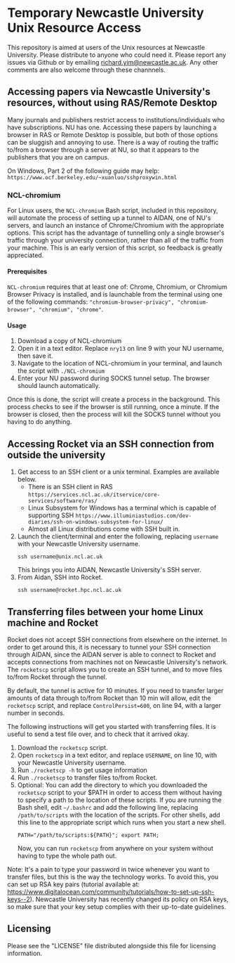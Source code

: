# Temporary Newcastle University Unix Resource Access

This repository is aimed at users of the Unix resources at Newcastle University. Please distribute to anyone who could need it. Please report any issues via Github or by emailing richard.yim@newcastle.ac.uk. Any other comments are also welcome through these channnels.

## Accessing papers via Newcastle University's resources, without using RAS/Remote Desktop
Many journals and publishers restrict access to institutions/individuals who have subscriptions. NU has one. Accessing these papers by launching a browser in RAS or Remote Desktop is possible, but both of those options can be sluggish and annoying to use. There is a way of routing the traffic to/from a browser through a server at NU, so that it appears to the publishers that you are on campus.

On Windows, Part 2 of the following guide may help: `https://www.ocf.berkeley.edu/~xuanluo/sshproxywin.html`

### NCL-chromium
For Linux users, the `NCL-chromium` Bash script, included in this repository, will automate the process of setting up a tunnel to AIDAN, one of NU's servers, and launch an instance of Chrome/Chromium with the appropriate options. This script has the advantage of tunnelling only a single browser's traffic through your university connection, rather than all of the traffic from your machine. This is an early version of this script, so feedback is greatly appreciated.

#### Prerequisites
`NCL-chromium` requires that at least one of: Chrome, Chromium, or Chromium Browser Privacy is installed, and is launchable from the terminal using one of the following commands: `"chromium-browser-privacy", "chromium-browser", "chromium", "chrome"`.

#### Usage
1. Download a copy of NCL-chromium
1. Open it in a text editor. Replace `nry13` on line 9 with your NU username, then save it.
1. Navigate to the location of NCL-chromium in your terminal, and launch the script with `./NCL-chromium`
1. Enter your NU password during SOCKS tunnel setup. The browser should launch automatically.

Once this is done, the script will create a process in the background. This process checks to see if the browser is still running, once a minute. If the browser is closed, then the process will kill the SOCKS tunnel without you having to do anything.

## Accessing Rocket via an SSH connection from outside the university
1. Get access to an SSH client or a unix terminal. Examples are available below.
   * There is an SSH client in RAS `https://services.ncl.ac.uk/itservice/core-services/software/ras/`
   * Linux Subsystem for Windows has a terminal which is capable of supporting SSH `https://www.illuminiastudios.com/dev-diaries/ssh-on-windows-subsystem-for-linux/`
   * Almost all Linux distributions come with SSH built in.
1. Launch the client/terminal and enter the following, replacing `username` with your Newcastle University username.
   ```
   ssh username@unix.ncl.ac.uk
   ```
   This brings you into AIDAN, Newcastle University's SSH server.
3. From Aidan, SSH into Rocket.
   ```
   ssh username@rocket.hpc.ncl.ac.uk
   ```

## Transferring files between your home Linux machine and Rocket
Rocket does not accept SSH connections from elsewhere on the internet.
In order to get around this, it is necessary to tunnel your SSH connection through AIDAN, since the AIDAN server is able to connect to Rocket and accepts connections from machines not on Newcastle University's network.
The `rocketscp` script allows you to create an SSH tunnel, and to move files to/from Rocket through the tunnel.

By default, the tunnel is active for 10 minutes.
If you need to transfer larger amounts of data through to/from Rocket than 10 min will allow, edit the `rocketscp` script, and replace `ControlPersist=600`, on line 94, with a larger number in seconds.

The following instructions will get you started with transferring files. It is useful to send a test file over, and to check that it arrived okay.

1. Download the `rocketscp` script.
1. Open `rocketscp` in a text editor, and replace `USERNAME`, on line 10, with your Newcastle University username.
1. Run `./rocketscp -h` to get usage information
1. Run `./rocketscp` to transfer files to/from Rocket.
1. Optional: You can add the directory to which you downloaded the `rocketscp` script to your $PATH in order to access them without having to specify a path to the location of these scripts.
If you are running the Bash shell, edit `~/.bashrc` and add the following line, replacing `/path/to/scripts` with the location of the scripts.
For other shells, add this line to the appropriate script which runs when you start a new shell.
   ```
   PATH="/path/to/scripts:${PATH}"; export PATH;
   ```
   Now, you can run `rocketscp` from anywhere on your system without having to type the whole path out.

Note: It's a pain to type your password in twice whenever you want to transfer files, but this is the way the technology works. To avoid this, you can set up RSA key pairs (tutorial available at: https://www.digitalocean.com/community/tutorials/how-to-set-up-ssh-keys--2). Newcastle University has recently changed its policy on RSA keys, so make sure that your key setup complies with their up-to-date guidelines.

## Licensing
Please see the "LICENSE" file distributed alongside this file for licensing information.

